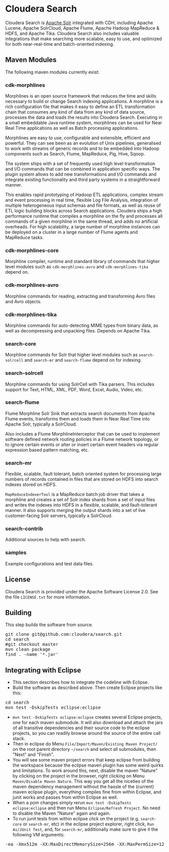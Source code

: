 # Cloudera Search

Cloudera Search is [Apache Solr](http://lucene.apache.org/solr/) integrated with CDH, 
including Apache Lucene, Apache SolrCloud, Apache Flume, Apache Hadoop MapReduce & HDFS, 
and Apache Tika. Cloudera Search also includes valuable integrations that make searching 
more scalable, easy to use, and optimized for both near-real-time and batch-oriented indexing.

## Maven Modules

The following maven modules currently exist:

### cdk-morphlines

Morphlines is an open source framework that reduces the time and skills necessary to build or 
change Search indexing applications. A morphline is a rich configuration file that makes it easy 
to define an ETL transformation chain that consumes any kind of data from any kind of data source,
processes the data and loads the results into Cloudera Search. Executing in a small embeddable 
Java runtime system, morphlines can be used for Near Real Time applications as well as Batch 
processing applications. 

Morphlines are easy to use, configurable and extensible, efficient and powerful. They can see been
as an evolution of Unix pipelines, generalised to work with streams of generic records and to be 
embedded into Hadoop components such as Search, Flume, MapReduce, Pig, Hive, Sqoop. 

The system ships with a set of frequently used high level transformation and I/O commands that can 
be combined in application specific ways. The plugin system allows to add new transformations and 
I/O commands and integrate existing functionality and third party systems in a straightforward 
manner. 

This enables rapid prototyping of Hadoop ETL applications, complex stream and event 
processing in real time, flexible Log File Analysis, integration of multiple heterogeneous input 
schemas and file formats, as well as reuse of ETL logic building blocks across Search applications.
Cloudera ships a high performance runtime that compiles a morphline on the fly and processes all 
commands of a given morphline in the same thread, and adds no artificial overheads. 
For high scalability, a large number of morphline instances can be deployed on a cluster in a 
large number of Flume agents and MapReduce tasks. 

### cdk-morphlines-core

Morphline compiler, runtime and standard library of commands that higher level modules such as 
`cdk-morphlines-avro` and `cdk-morphlines-tika` depend on.

### cdk-morphlines-avro

Morphline commands for reading, extracting and transforming Avro files and Avro objects.

### cdk-morphlines-tika

Morphline commands for auto-detecting MIME types from binary data, as well as decompressing and 
unpacking files. Depends on Apache Tika.

### search-core

Morphline commands for Solr that higher level modules such as `search-solrcell` and `search-mr` 
and `search-flume` depend on for indexing.

### search-solrcell

Morphline commands for using SolrCell with Tika parsers. This includes support for Text, HTML, 
XML, PDF, Word, Excel, Audio, Video, etc. 

### search-flume

Flume Morphline Solr Sink that extracts search documents from Apache Flume events, transforms 
them and loads them in Near Real Time into Apache Solr, typically a SolrCloud.

Also includes a Flume MorphlineInterceptor that can be used to implement software defined network
routing policies in a Flume network topology, or to ignore certain events or alter or insert 
certain event headers via regular expression based pattern matching, etc.

### search-mr

Flexible, scalable, fault tolerant, batch oriented system for processing large numbers of records 
contained in files that are stored on HDFS into search indexes stored on HDFS.

`MapReduceIndexerTool` is a MapReduce batch job driver that takes a morphline and creates a set of Solr 
index shards from a set of input files and writes the indexes into HDFS in a flexible, scalable, 
and fault-tolerant manner. It also supports merging the output shards into a set of live 
customer-facing Solr servers, typically a SolrCloud.

### search-contrib

Additional sources to help with search.

### samples

Example configurations and test data files.


## License

Cloudera Search is provided under the Apache Software License 2.0. See the file
`LICENSE.txt` for more information.

## Building

This step builds the software from source.

<pre>
git clone git@github.com:cloudera/search.git
cd search
#git checkout master
mvn clean package
find . -name '*.jar'
</pre>

## Integrating with Eclipse

* This section describes how to integrate the codeline with Eclipse.
* Build the software as described above. Then create Eclipse projects like this:
<pre>
cd search
mvn test -DskipTests eclipse:eclipse
</pre>
* `mvn test -DskipTests eclipse:eclipse` creates several Eclipse projects, one for each maven submodule. 
It will also download and attach the jars of all transitive dependencies and their source code to the eclipse 
projects, so you can readily browse around the source of the entire call stack.
* Then in eclipse do Menu `File/Import/Maven/Existing Maven Project/` on the root parent 
directory `~/search` and select all submodules, then "Next" and "Finish". 
* You will see some maven project errors that keep eclipse from building the workspace because 
the eclipse maven plugin has some weird quirks and limitations. To work around this, next, disable 
the maven "Nature" by clicking on the project in the browser, right clicking on Menu 
`Maven/Disable Maven Nature`. This way you get all the niceties of the maven dependency management 
without the hassle of the (current) maven eclipse plugin, everything compiles fine from within 
Eclipse, and junit works and passes from within Eclipse as well. 
* When a pom changes simply rerun `mvn test -DskipTests eclipse:eclipse` and 
then run Menu `Eclipse/Refresh Project`. No need to disable the Maven "Nature" again and again.
* To run junit tests from within eclipse click on the project (e.g. `search-core` or `search-mr`, etc)
in the eclipse project explorer, right click, `Run As/JUnit Test`, and, for `search-mr`, additionally 
make sure to give it the following VM arguments: 
<pre>
-ea -Xmx512m -XX:MaxDirectMemorySize=256m -XX:MaxPermSize=128M
</pre>
